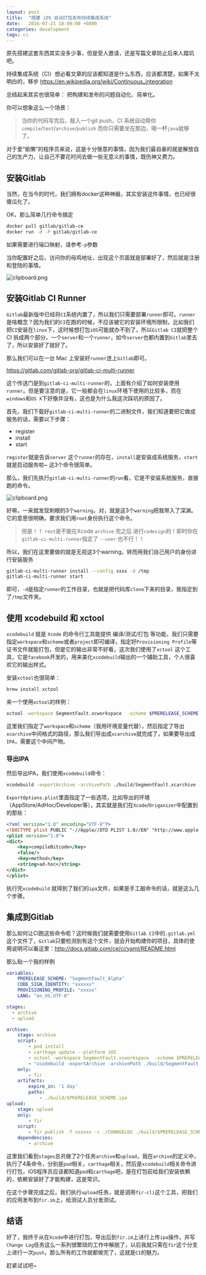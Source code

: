 ```yaml
---
layout: post
title:  "搭建 iOS 自动打包发布持续集成系统"
date:   2016-07-21 18:00:00 +0800
categories: development
tags: ci
---
```


原先搭建这套东西其实没多少事，但是受人邀请，还是写篇文章防止后来人踏坑吧。
<!-- more -->

持续集成系统（CI）想必看文章的应该都知道是什么东西，应该都清楚，如果不太明白的，移步 https://en.wikipedia.org/wiki/Continuous_integration

总结起来其实也很简单： 把构建和发布的问题自动化、简单化。

你可以想象这么一个场景：

> 当你的代码写完后，敲入一个git push，CI 系统自动帮你`compile`/`test`/`archive`/`publish` 而你只需要坐在那边，喝一杯`java`就够了。

对于爱“偷懒”的程序员来说，这是十分惬意的事情，因为我们最自豪的就是解放自己的生产力，让自己不要花时间去做一些无意义的事情，既伤神又费力。


## 安装Gitlab

当然，在当今的时代，我们拥有docker这种神器，其实安装这件事情，也已经很傻瓜化了。

OK，那么简单几行命令搞定
```bash
docker pull gitlab/gitlab-ce
docker run -d -P gitlab/gitlab-ce      
```

如果需要进行端口映射，请参考`-p`参数

当你配置好之后，访问你的母鸡地址，出现这个页面就是部署好了，然后就是注册和登陆的事情。

![clipboard.png](https://segmentfault.com/img/bVzusV)


## 安装Gitlab CI Runner

`Gitlab`最新版中已经将`CI`系统内置了，所以我们只需要部署`runner`即可。`runner`是啥概念？因为我们的`CI`在跑的时候，不应该被它的安装环境所限制，比如我们把`CI`安装在`linux`下，这时候想打包`iOS`可能就办不到了，所以`Gitlab CI`就把整个 CI 拆成两个部分，一个`server`和一个`runner`，如今`server`也都内置到`Gitlab`里去了，所以安装好了就好了。

那么我们可以在一台 Mac 上安装好`runner`连上`Gitlab`即可。

https://gitlab.com/gitlab-org/gitlab-ci-multi-runner

这个传送门是到`gitlab-ci-multi-runner`的，上面有介绍了如何安装使用`runner`。但是要注意的是，它一般都会在`linux`环境下使用的比较多，而在`windows`和`OS X`下好像并没有，这也是为什么我这次踩坑的原因了。

首先，我们下载好`gitlab-ci-multi-runner`的二进制文件，我们知道要把它做成服务的话，需要以下步骤：

- register
- install
- start

`register`就是告诉`server` 这个`runner`的存在，`install`是安装成系统服务，`start`就是启动服务啦~ 这3个命令很简单。

那么，我们先执行`gitlab-ci-multi-runner`的`run`看，它是不安装系统服务，直接跑的命令。

![clipboard.png](https://segmentfault.com/img/bVzuut)

好嘛，一来就发现刺眼的3个`warning`，对，就是这3个`warning`把我带入了深渊。 它的意思很明确，要求我们用`root`身份执行这个命令。

> 但是！！ `root`是不能在Xcode `archive` 完之后 进行`codesign`的！即时你在`gitlab-ci-multi-runner`指定了 `--user` 也不行！！

所以，我们在这里要做的就是无视这3个warning，转而用我们自己用户的身份进行安装服务
```bash
gitlab-ci-multi-runner install --config xxxx -d /tmp
gitlab-ci-multi-runner start
```
即可，`-d`是指定`runner`的工作目录，也就是把代码库`clone`下来的目录，我指定到了`/tmp`文件夹。


## 使用 xcodebuild 和 xctool

`xcodebuild` 就是 `Xcode` 的命令行工具能提供 编译/测试/打包 等功能，我们只需要指定`workspace`和`scheme`或者`project`即可编译，指定好`Provisioning Profile`等证书文件就能打包，但是它的输出非常不好看，这次我们使用了`xctool` 这个工具，它是`facebook`开发的，用来美化`xcodebuild`输出的一个辅助工具，个人很喜欢它的输出样式。

安装`xctool`也很简单：

```bash
brew install xctool
```

来一个使用`xctool`的样例：

```bash
xctool -workspace SegmentFault.xcworkspace  -scheme $PRERELEASE_SCHEME archive -archivePath ./build/SegmentFault.xcarchive
```

这里我们指定了`workspace`和`scheme`（我用环境变量代替），然后指定了导出`xcarchive`中间格式的路径，那么我们导出成`xcarchive`就完成了，如果要导出成`IPA`，需要这个中间产物。

### 导出IPA

然后导出IPA，我们使用`xcodebuild`命令：

```bash
xcodebuild -exportArchive -archivePath ./build/SegmentFault.xcarchive -exportPath ./build -exportOptionsPlist ./ExportOptions.plist CODE_SIGN_IDENTITY="$CODE_SIGN_IDENTITY" PROVISIONING_PROFILE="$PROVISIONING_PROFILE"
```

`ExportOptions.plist`里面指定了一些选项，比如导出的环境（AppStore/AdHoc/Developer等），其实就是我们在`Xcode`/`Origanizer`中配置到的那些：

```xml
<?xml version="1.0" encoding="UTF-8"?>
<!DOCTYPE plist PUBLIC "-//Apple//DTD PLIST 1.0//EN" "http://www.apple.com/DTDs/PropertyList-1.0.dtd">
<plist version="1.0">
<dict>
	<key>compileBitcode</key>
	<false/>
	<key>method</key>
	<string>ad-hoc</string>
</dict>
</plist>
```

执行完`xcodebuild` 就得到了我们的`ipa`文件，如果是手工敲命令的话，就是这么几个步骤。

## 集成到Gitlab

那么如何让CI跑这些命令呢？这时候我们就需要使用`Gitlab CI`中的`.gitlab.yml`这个文件了，`Gitlab`只要检测到有这个文件，就会开始构建你的项目，具体的使用说明可以看这里：http://docs.gitlab.com/ce/ci/yaml/README.html

那么贴一个我的样例
```yml
variables:
    PRERELEASE_SCHEME: "SegmentFault_Alpha"
    CODE_SIGN_IDENTITY: "xxxxxx"
    PROVISIONING_PROFILE: "xxxxx"
    LANG: "en_US.UTF-8"

stages:
  - archive
  - upload

archive:
    stage: archive
    script:
        - pod install
        - carthage update --platform iOS
        - xctool -workspace SegmentFault.xcworkspace  -scheme $PRERELEASE_SCHEME archive -archivePath ./build/SegmentFault.xcarchive
        - "xcodebuild -exportArchive -archivePath ./build/SegmentFault.xcarchive -exportPath ./build -exportOptionsPlist ./ExportOptions.plist CODE_SIGN_IDENTITY=\"$CODE_SIGN_IDENTITY\" PROVISIONING_PROFILE=\"$PROVISIONING_PROFILE\""
    only:
        - fir
    artifacts:
        expire_in: '1 day'
        paths:
            - ./build/$PRERELEASE_SCHEME.ipa
upload:
    stage: upload
    only:
        - fir
    script:
        - fir publish -T xxxxxx -c ./CHANGELOG ./build/$PRERELEASE_SCHEME.ipa
    dependencies:
        - archive
```

这里我们看到`stages`总共做了2个任务`archive`和`upload`，我在`archive`的定义中，执行了4条命令，分别是`pod`相关，`carthage`相关，然后是`xcodebuild`相关命令进行打包，iOS程序员应该都知道`pod`和`carthage`吧，是在打包前给我们安装依赖的，依赖安装好了才能构建，这是常识。

在这个步骤完成之后，我们执行`upload`任务，就是调用`fir-cli`这个工具，把我们的应用发布到`fir.im`上，给测试人员分发测试。

## 结语

好了，我终于从在`Xcode`中进行打包，导出后到`fir.im`上进行上传`ipa`操作，并写`Change Log`任务这么一系列很繁琐的工作中解脱了，以后我就只需在`fir`这个分支上进行一次`push`，那么所有的工作就都做完了，这就是`CI`的魅力。

赶紧试试吧~

